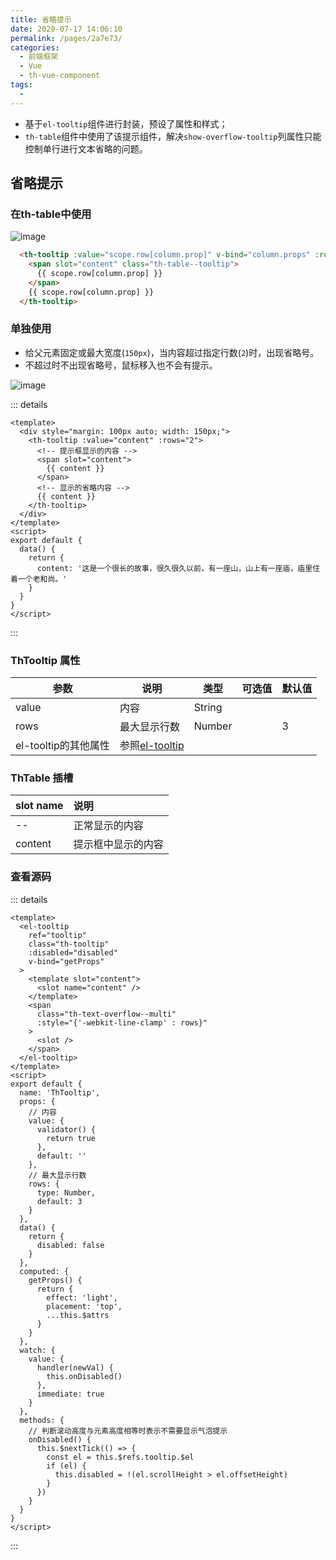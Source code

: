 ```yaml
---
title: 省略提示
date: 2020-07-17 14:06:10
permalink: /pages/2a7e73/
categories: 
  - 前端框架
  - Vue
  - th-vue-component
tags: 
  - 
---
```


- 基于`el-tooltip`组件进行封装，预设了属性和样式；
- `th-table`组件中使用了该提示组件，解决`show-overflow-tooltip`列属性只能控制单行进行文本省略的问题。

<!-- more -->

## 省略提示

### 在th-table中使用

![image](/img/th-vue-component/WX20200720-144825.png)

```html
  <th-tooltip :value="scope.row[column.prop]" v-bind="column.props" :rows="column.rows">
    <span slot="content" class="th-table--tooltip">
      {{ scope.row[column.prop] }}
    </span>
    {{ scope.row[column.prop] }}
  </th-tooltip>
```

### 单独使用

- 给父元素固定或最大宽度(`150px`)，当内容超过指定行数(`2`)时，出现省略号。
- 不超过时不出现省略号，鼠标移入也不会有提示。

![image](/img/th-vue-component/WX20200720-143245.png)

::: details
```vue
<template>
  <div style="margin: 100px auto; width: 150px;">
    <th-tooltip :value="content" :rows="2">
      <!-- 提示框显示的内容 -->
      <span slot="content">
        {{ content }}
      </span>
      <!-- 显示的省略内容 -->
      {{ content }}
    </th-tooltip>
  </div>
</template>
<script>
export default {
  data() {
    return {
      content: '这是一个很长的故事，很久很久以前，有一座山，山上有一座庙，庙里住着一个老和尚。'
    }
  }
}
</script>
```
:::


### ThTooltip 属性

| 参数     | 说明           | 类型    | 可选值 | 默认值                                      |
| -------- | -------------- | ------- | ------ | ------------------------------------------- |
| value     | 内容 | String  |        |                                             |
| rows     | 最大显示行数   | Number  |        |  3                                           |
| el-tooltip的其他属性           | 参照[el-tooltip](https://element.eleme.cn/#/zh-CN/component/tooltip) |                              |

### ThTable 插槽

| slot name  | 说明                         |
| :--------- | :--------------------------- |
| --     | 正常显示的内容 |
| content | 提示框中显示的内容     |

### 查看源码

::: details
```vue
<template>
  <el-tooltip
    ref="tooltip"
    class="th-tooltip"
    :disabled="disabled"
    v-bind="getProps"
  >
    <template slot="content">
      <slot name="content" />
    </template>
    <span
      class="th-text-overflow--multi"
      :style="{'-webkit-line-clamp' : rows}"
    >
      <slot />
    </span>
  </el-tooltip>
</template>
<script>
export default {
  name: 'ThTooltip',
  props: {
    // 内容
    value: {
      validator() {
        return true
      },
      default: ''
    },
    // 最大显示行数
    rows: {
      type: Number,
      default: 3
    }
  },
  data() {
    return {
      disabled: false
    }
  },
  computed: {
    getProps() {
      return {
        effect: 'light',
        placement: 'top',
        ...this.$attrs
      }
    }
  },
  watch: {
    value: {
      handler(newVal) {
        this.onDisabled()
      },
      immediate: true
    }
  },
  methods: {
    // 判断滚动高度与元素高度相等时表示不需要显示气泡提示
    onDisabled() {
      this.$nextTick(() => {
        const el = this.$refs.tooltip.$el
        if (el) {
          this.disabled = !(el.scrollHeight > el.offsetHeight)
        }
      })
    }
  }
}
</script>
```
:::
